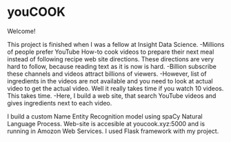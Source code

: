 # youCOOK

Welcome!

This project is finished when I was a fellow at Insight Data Science.
-Millions of people prefer YouTube How-to cook videos to prepare their next meal instead of following recipe web site directions. These directions are very hard to follow, because reading text as it is now is hard. 
-Billion subscribe these channels and videos attract billions of viewers.
-However, list of ingredients in the videos are not available and you need to look at actual video to get the actual video. Well it really takes time if you watch 10 videos. This takes time. 
-Here, I build a web site, that search YouTube videos and gives ingredients next to each video.

I build a custom Name Entity Recognition model using spaCy Natural Language Process. Web-site is accesible at youcook.xyz:5000 and is running in Amozon Web Services. I used Flask framework with my project.
